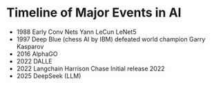 # Timeline of Major Events in AI
- 1988 Early Conv Nets Yann LeCun LeNet5
- 1997 Deep Blue (chess AI by IBM) defeated world champion Garry Kasparov
- 2016 AlphaGO
- 2022 DALLE
- 2022 Langchain Harrison Chase Initial release 2022 
- 2025 DeepSeek (LLM)
